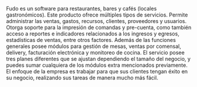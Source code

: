 Fudo es un software para restaurantes, bares y cafés (locales gastronómicos). Este producto ofrece múltiples tipos de servicios. Permite administrar las ventas, gastos, recursos, clientes, proveedores y usuarios. Otorga soporte para la impresión de comandas y pre-cuenta, como también acceso a reportes e indicadores relacionados a los ingresos y egresos, estadísticas de ventas, entre otros factores. Además de las funciones generales posee módulos para gestión de mesas, ventas por comensal, delivery, facturación electrónica y monitoreo de cocina. El servicio posee tres planes diferentes que se ajustan dependiendo el tamaño del negocio, y puedes sumar cualquiera de los módulos extra mencionados previamente. El enfoque de la empresa es trabajar para que sus clientes tengan éxito en su negocio, realizando sus tareas de manera mucho más fácil.
